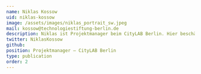 ```yaml
---
name: Niklas Kossow
uid: niklas-kossow
image: /assets/images/niklas_portrait_sw.jpeg
mail: kossow@technologiestiftung-berlin.de
description: Niklas ist Projektmanager beim CityLAB Berlin. Hier beschäftigt er sich vor allem mit der Smart City Strategie des Landes Berlin. Zuvor promovierte er an der Hertie School in Berlin zum Nutzen von digitalen Technologien in der Bekämpfung von Korruption. Dabei entwickelte er eine Begeisterung für Technologie, Transparenz und Bürgerbeteiligung. Niklas hat in London, St. Petersburg und Berlin studiert.
twitter: NiklasKossow
github:
position: Projektmanager – CityLAB Berlin
type: publication
order: 2
---
```

